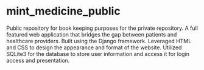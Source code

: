 # mint_medicine_public
Public repository for book keeping purposes for the private repository. A full featured web application that bridges the gap between patients and healthcare providers. Built using the Django framework. Leveraged HTML and CSS to design the appearance and format of the website. Utilized SQLite3 for the database to store user information and access it for login access and presentation.

